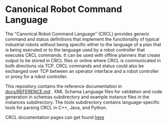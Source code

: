 Canonical Robot Command Language
================================

The "Canonical Robot Command Language" (CRCL) provides generic command and status definitions that implement the functionality of typical industrial robots without being specific either to the language of a plan that is being executed or to the language used by a robot controller that executes CRCL commands. It can be used with offline planners that create output to be stored in CRCL files or online where CRCL is communicated in both directions via TCP. CRCL commands and status could also be exchanged over TCP between an operator interface and a robot controller or proxy for a robot controller.

This repository contains the reference documentation  in [docs/REFERENCE.md](./docs/REFERENCE.md) . XML Schema Language files for validation and code generation in schemas subdirectory  and example instance files in the instances subdirectory. The tools subdirectory contains language-specific tools for parsing CRCL in C++, Java, and Python.

CRCL documentation pages can get found
[<u>here</u>](http://ros-industrial.github.io/crcl/crcl/index.html)


